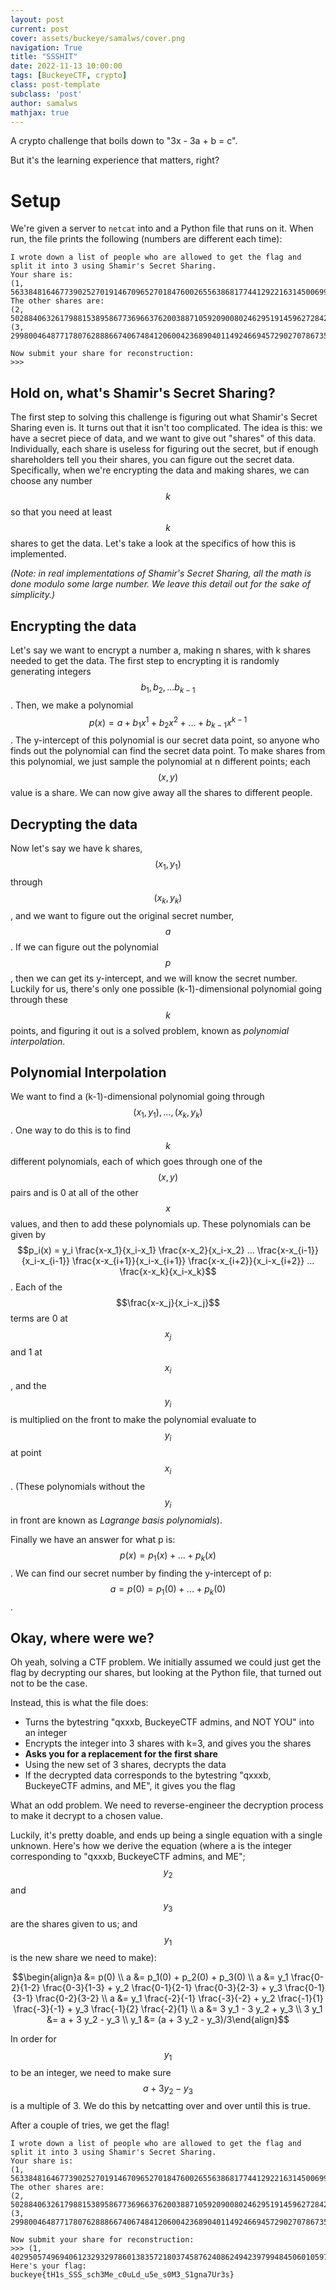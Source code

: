 ```yaml
---
layout: post
current: post
cover: assets/buckeye/samalws/cover.png
navigation: True
title: "SSSHIT"
date: 2022-11-13 10:00:00
tags: [BuckeyeCTF, crypto]
class: post-template
subclass: 'post'
author: samalws
mathjax: true
---
```


A crypto challenge that boils down to "3x - 3a + b = c".

But it's the learning experience that matters, right?

# Setup
We're given a server to `netcat` into and a Python file that runs on it.
When run, the file prints the following (numbers are different each time):
```
I wrote down a list of people who are allowed to get the flag and split it into 3 using Shamir's Secret Sharing.
Your share is:
(1, 5633848164677390252701914670965270184760026556386817744129221631450069984002678101090048130422008563266639568759746726386131543239557666026346105273360573)
The other shares are:
(2, 502884063261798815389586773696637620038871059209008024629519145962728425380056300134268799627497812437351461043167950508188126504855877169128069033172684)
(3, 299800464877178076288866740674841206004236890401149246694572902707867350793435753874417341680884649201379366366068535858800318369082674734992347926779516)

Now submit your share for reconstruction:
>>>
```

## Hold on, what's Shamir's Secret Sharing?
The first step to solving this challenge is figuring out what Shamir's Secret Sharing even is.
It turns out that it isn't too complicated.
The idea is this: we have a secret piece of data, and we want to give out "shares" of this data.
Individually, each share is useless for figuring out the secret,
but if enough shareholders tell you their shares, you can figure out the secret data.
Specifically, when we're encrypting the data and making shares, we can choose any number $$k$$ so that you need at least $$k$$ shares to get the data.
Let's take a look at the specifics of how this is implemented.

*(Note: in real implementations of Shamir's Secret Sharing, all the math is done modulo some large number.
We leave this detail out for the sake of simplicity.)*

## Encrypting the data
Let's say we want to encrypt a number a, making n shares, with k shares needed to get the data.
The first step to encrypting it is randomly generating integers $$b_1, b_2, ... b_{k-1}$$.
Then, we make a polynomial $$p(x) = a + b_1 x^1 + b_2 x^2 + ... + b_{k-1} x^{k-1}$$.
The y-intercept of this polynomial is our secret data point, so anyone who finds out the polynomial can find the secret data point.
To make shares from this polynomial, we just sample the polynomial at n different points; each $$(x,y)$$ value is a share.
We can now give away all the shares to different people.

## Decrypting the data
Now let's say we have k shares, $$(x_1, y_1)$$ through $$(x_k, y_k)$$, and we want to figure out the original secret number, $$a$$.
If we can figure out the polynomial $$p$$, then we can get its y-intercept, and we will know the secret number.
Luckily for us, there's only one possible (k-1)-dimensional polynomial going through these $$k$$ points,
and figuring it out is a solved problem, known as *polynomial interpolation*.

## Polynomial Interpolation
We want to find a (k-1)-dimensional polynomial going through $$(x_1, y_1), ..., (x_k, y_k)$$.
One way to do this is to find $$k$$ different polynomials,
each of which goes through one of the $$(x,y)$$ pairs and is 0 at all of the other $$x$$ values,
and then to add these polynomials up.
These polynomials can be given by
$$p_i(x) = y_i \frac{x-x_1}{x_i-x_1} \frac{x-x_2}{x_i-x_2} ... \frac{x-x_{i-1}}{x_i-x_{i-1}} \frac{x-x_{i+1}}{x_i-x_{i+1}} \frac{x-x_{i+2}}{x_i-x_{i+2}} ... \frac{x-x_k}{x_i-x_k}$$.
Each of the $$\frac{x-x_j}{x_i-x_j}$$ terms are 0 at $$x_j$$ and 1 at $$x_i$$,
and the $$y_i$$ is multiplied on the front to make the polynomial evaluate to $$y_i$$ at point $$x_i$$.
(These polynomials without the $$y_i$$ in front are known as *Lagrange basis polynomials*).

Finally we have an answer for what p is: $$p(x) = p_1(x) + ... + p_k(x)$$.
We can find our secret number by finding the y-intercept of p:
$$a = p(0) = p_1(0) + ... + p_k(0)$$.

## Okay, where were we?
Oh yeah, solving a CTF problem. We initially assumed we could just get the flag by decrypting our shares, but looking at the Python file, that turned out not to be the case.

Instead, this is what the file does:
- Turns the bytestring "qxxxb, BuckeyeCTF admins, and NOT YOU" into an integer
- Encrypts the integer into 3 shares with k=3, and gives you the shares
- **Asks you for a replacement for the first share**
- Using the new set of 3 shares, decrypts the data
- If the decrypted data corresponds to the bytestring "qxxxb, BuckeyeCTF admins, and ME", it gives you the flag

What an odd problem. We need to reverse-engineer the decryption process to make it decrypt to a chosen value.

Luckily, it's pretty doable, and ends up being a single equation with a single unknown. Here's how we derive the equation (where a is the integer corresponding to "qxxxb, BuckeyeCTF admins, and ME"; $$y_2$$ and $$y_3$$ are the shares given to us; and $$y_1$$ is the new share we need to make):

$$\begin{align}a &= p(0) \\
a &= p_1(0) + p_2(0) + p_3(0) \\
a &= y_1 \frac{0-2}{1-2} \frac{0-3}{1-3} + y_2 \frac{0-1}{2-1} \frac{0-3}{2-3} + y_3 \frac{0-1}{3-1} \frac{0-2}{3-2} \\
a &= y_1 \frac{-2}{-1} \frac{-3}{-2} + y_2 \frac{-1}{1} \frac{-3}{-1} + y_3 \frac{-1}{2} \frac{-2}{1} \\
a &= 3 y_1 - 3 y_2 + y_3 \\
3 y_1 &= a + 3 y_2 - y_3 \\
y_1 &= (a + 3 y_2 - y_3)/3\end{align}$$

In order for $$y_1$$ to be an integer, we need to make sure $$a + 3 y_2 - y_3$$ is a multiple of 3.
We do this by netcatting over and over until this is true.

After a couple of tries, we get the flag!
```
I wrote down a list of people who are allowed to get the flag and split it into 3 using Shamir's Secret Sharing.
Your share is:
(1, 5633848164677390252701914670965270184760026556386817744129221631450069984002678101090048130422008563266639568759746726386131543239557666026346105273360573)
The other shares are:
(2, 502884063261798815389586773696637620038871059209008024629519145962728425380056300134268799627497812437351461043167950508188126504855877169128069033172684)
(3, 299800464877178076288866740674841206004236890401149246694572902707867350793435753874417341680884649201379366366068535858800318369082674734992347926779516)

Now submit your share for reconstruction:
>>> (1, 402950574969406123293297860138357218037458762408624942397994845060105975115594823577793944560504362875514609792063615319211978858358302884957112328024335)
Here's your flag:
buckeye{tH1s_SSS_sch3Me_c0uLd_u5e_s0M3_S1gna7Ur3s}
```